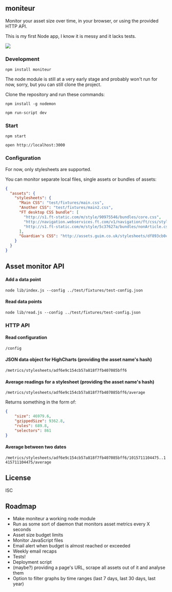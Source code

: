 ## moniteur

Monitor your asset size over time, in your browser,
or using the provided HTTP API.

This is my first Node app, I know it is messy and it lacks tests.

![ ](https://github.com/kaelig/moniteur/blob/master/docs/screenshot.png)

### Development

`npm install moniteur`

The node module is still at a very early stage and probably
won't run for now, sorry, but you can still clone the project.

Clone the repository and run these commands:

`npm install -g nodemon`

`npm run-script dev`

### Start

`npm start`

`open http://localhost:3000`

### Configuration

For now, only stylesheets are supported.

You can monitor separate local files, single assets or bundles of assets:

```json
{
  "assets": {
    "stylesheets": {
      "Main CSS": "test/fixtures/main.css",
      "Another CSS": "test/fixtures/main2.css",
      "FT desktop CSS bundle": [
        "http://s1.ft-static.com/m/style/90975546/bundles/core.css",
        "http://navigation.webservices.ft.com/v1/navigation/ft/css/style.min.css",
        "http://s1.ft-static.com/m/style/5c37627a/bundles/nonArticle.css"
      ],
      "Guardian's CSS": "http://assets.guim.co.uk/stylesheets/df893cb0c705c642348c474dbbd59f73/global.css"
    }
  }
}
```

## Asset monitor API

#### Add a data point

`node lib/index.js --config ../test/fixtures/test-config.json`

#### Read data points

`node lib/read.js --config ../test/fixtures/test-config.json`


### HTTP API

#### Read configuration

`/config`

#### JSON data object for HighCharts (providing the asset name's hash)

`/metrics/stylesheets/adf6e9c154cb57a818f7fb407085bff6`

#### Average readings for a stylesheet (providing the asset name's hash)

`/metrics/stylesheets/adf6e9c154cb57a818f7fb407085bff6/average`

Returns something in the form of:
```json
{
    "size": 46979.6,
    "gzippedSize": 9362.8,
    "rules": 689.8,
    "selectors": 861
}
```
#### Average between two dates

`/metrics/stylesheets/adf6e9c154cb57a818f7fb407085bff6/1015711104475..1415711104475/average`


## License

ISC

## Roadmap

- Make moniteur a working node module
- Run as some sort of daemon that monitors asset metrics every X seconds
- Asset size budget limits
- Monitor JavaScript files
- Email alert when budget is almost reached or exceeded
- Weekly email recaps
- Tests!
- Deployment script
- (maybe?) providing a page's URL, scrape all assets out of it
  and analyse them
- Option to filter graphs by time ranges
  (last 7 days, last 30 days, last year)
